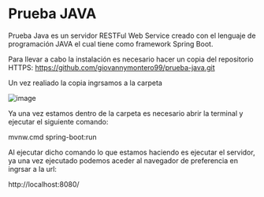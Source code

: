# Prueba JAVA

Prueba Java es un servidor RESTFul Web Service creado con el lenguaje de programación JAVA el cual tiene como framework Spring Boot.

Para llevar a cabo la instalación es necesario hacer un copia del repositorio
HTTPS:
https://github.com/giovannymontero99/prueba-java.git

Un vez realiado la copia ingrsamos a la carpeta 

![image](https://github.com/giovannymontero99/prueba-java/assets/79567678/90995f16-1bfb-4e75-abb7-f81968a92d93)


Ya una vez estamos dentro de la carpeta es necesario abrir la terminal y ejecutar el siguiente comando:

mvnw.cmd spring-boot:run

Al ejecutar dicho comando lo que estamos haciendo es ejecutar el servidor, ya una vez ejecutado podemos aceder al navegador de preferencia en ingrsar a la url:

http://localhost:8080/
